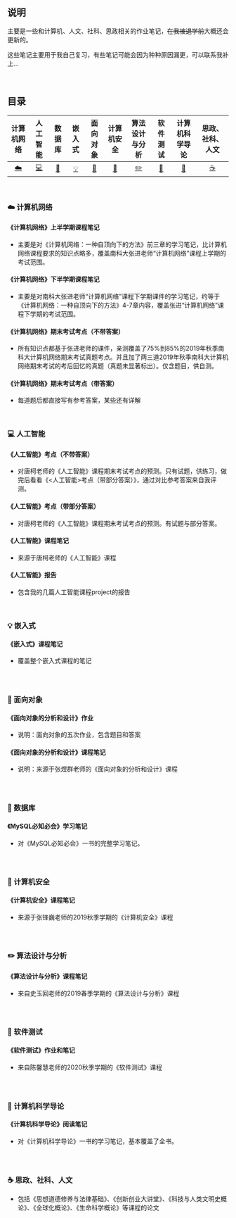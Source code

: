 ## 说明

主要是一些和计算机、人文、社科、思政相关的作业笔记，~~在我被退学前~~大概还会更新的。

这些笔记主要用于我自己复习，有些笔记可能会因为种种原因漏更，可以联系我补上...

<br>

## 目录

| 计算机网络 | 人工智能 | 数据库 |嵌入式|面向对象|计算机安全|算法设计与分析| 软件测试|计算机科学导论|思政、社科、人文|
| :---: | :----: | :---: | :----: | :----: | :----: | :----: | :----: | :----: | :----: |
| [:cloud:](#cloud-计算机网络) | [:computer:](#computer-人工智能) | [:floppy_disk:](#floppy_disk-数据库)| [:bulb:](#bulb-嵌入式) |[:art:](#art-面向对象)| [:wrench:](#wrench-计算机安全) |[:pencil2:](#pencil2-算法设计与分析)|[:watermelon:](#watermelon-软件测试) |[:memo:](#memo-计算机科学导论)|[:coffee:](#coffee-思政社科人文)|

<br>

### :cloud: 计算机网络

#### 《计算机网络》上半学期课程笔记
- 主要是对《计算机网络：一种自顶向下的方法》前三章的学习笔记，比计算机网络课程要求的知识点略多，覆盖南科大张进老师“计算机网络”课程上学期的考试范围。

#### 《计算机网络》下半学期课程笔记
- 主要是对南科大张进老师“计算机网络”课程下学期课件的学习笔记，约等于《计算机网络：一种自顶向下的方法》4-7章内容，覆盖张进“计算机网络”课程下学期的考试范围。

#### 《计算机网络》期末考试考点（不带答案）
- 所有知识点都基于张进老师的课件，亲测覆盖了75%到85%的2019年秋季南科大计算机网络期末考试真题考点。并且加了两三道2019年秋季南科大计算机网络期末考试的考后回忆的真题（真题未显著标出）。仅含题目，供自测。

#### 《计算机网络》期末考试考点（带答案）

- 每道题后都直接写有参考答案，某些还有详解

<br>

### :computer: 人工智能

#### 《人工智能》考点（不带答案）

- 对唐柯老师的《人工智能》课程期末考试考点的预测。只有试题，供练习，做完后看看《<人工智能>考点（带部分答案）》，通过对比参考答案来自我评测。

#### 《人工智能》考点（带部分答案）

- 对唐柯老师的《人工智能》课程期末考试考点的预测。有试题与部分答案。

#### 《人工智能》课程笔记
- 来源于唐柯老师的《人工智能》课程

#### 《人工智能》报告
- 包含我的几篇人工智能课程project的报告

<br>

### :bulb: 嵌入式

#### 《嵌入式》课程笔记
- 覆盖整个嵌入式课程的笔记

### <br>

### :art: 面向对象

#### 《面向对象的分析和设计》作业  
- 说明：面向对象的五次作业，包含题目和答案  

#### 《面向对象的分析和设计》课程笔记
- 说明：来源于张煜群老师的《面向对象的分析和设计》课程

### <br>

### :floppy_disk: 数据库

#### 《MySQL必知必会》学习笔记
- 对《MySQL必知必会》一书的完整学习笔记。

### <br>

### :wrench: 计算机安全

#### 《计算机安全》课程笔记
- 来源于张锋巍老师的2019秋季学期的《计算机安全》课程

### <br>

### :pencil2: 算法设计与分析

#### 《算法设计与分析》课程笔记
- 来自史玉回老师的2019春季学期的《算法设计与分析》课程

### <br>

### :watermelon: 软件测试

#### 《软件测试》作业和笔记

- 来自陈馨慧老师的2020秋季学期的《软件测试》课程

### <br>

### :memo: 计算机科学导论

#### 《计算机科学导论》阅读笔记

- 对《计算机科学导论》一书的学习笔记，基本覆盖了全书。

### <br>

### :coffee: 思政、社科、人文

- 包括《思想道德修养与法律基础》、《创新创业大讲堂》、《科技与人类文明史概论》、《全球化概论》、《生命科学概论》等课程的论文